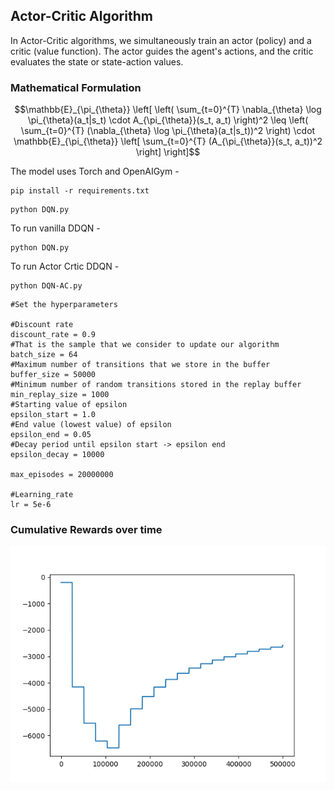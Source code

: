 ## Actor-Critic Algorithm

In Actor-Critic algorithms, we simultaneously train an actor (policy) and a critic (value function). The actor guides the agent's actions, and the critic evaluates the state or state-action values.


### Mathematical Formulation


```math
\mathbb{E}_{\pi_{\theta}} \left[ \left( \sum_{t=0}^{T} \nabla_{\theta} \log \pi_{\theta}(a_t|s_t) \cdot A_{\pi_{\theta}}(s_t, a_t) \right)^2 \leq \left( \sum_{t=0}^{T} (\nabla_{\theta} \log \pi_{\theta}(a_t|s_t))^2 \right) \cdot \mathbb{E}_{\pi_{\theta}} \left[ \sum_{t=0}^{T} (A_{\pi_{\theta}}(s_t, a_t))^2 \right] \right]
```
The model uses Torch and OpenAIGym  - 
```
pip install -r requirements.txt
```
```
python DQN.py
```

To run vanilla DDQN - 

```
python DQN.py
```

To run Actor Crtic DDQN - 

```
python DQN-AC.py
```
```
#Set the hyperparameters

#Discount rate
discount_rate = 0.9
#That is the sample that we consider to update our algorithm
batch_size = 64
#Maximum number of transitions that we store in the buffer
buffer_size = 50000
#Minimum number of random transitions stored in the replay buffer
min_replay_size = 1000
#Starting value of epsilon
epsilon_start = 1.0
#End value (lowest value) of epsilon
epsilon_end = 0.05
#Decay period until epsilon start -> epsilon end
epsilon_decay = 10000

max_episodes = 20000000

#Learning_rate
lr = 5e-6
```
### Cumulative Rewards over time
![plot](agentL1.png)
